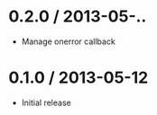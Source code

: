 0.2.0 / 2013-05-..
==================

  * Manage onerror callback

0.1.0 / 2013-05-12
==================

  * Initial release
